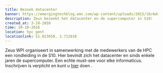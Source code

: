 ```yaml
---
title: Bezoek datacenter
banner: https://emergingtechblog.emc.com/wp-content/uploads/2015/10/AdobeStock_86289688.jpeg
description: Zeus bezoekt het datacenter en de supercomputer in S10!
created_at: 3-10-2016
time: 10-10-2016
location: hpc gent
locationlink: 51.023650, 3.712018
---
```


Zeus WPI organiseert in samenwerking met de medewerkers van de HPC een rondleiding in  de S10.
Hier bevindt zich het datacenter en sinds enkele jaren de supercomputer.
Een echte must-see voor elke informaticus.
Inschrijven is verplicht en kunt u  [hier](https://event.fkgent.be/events/111) doen .
